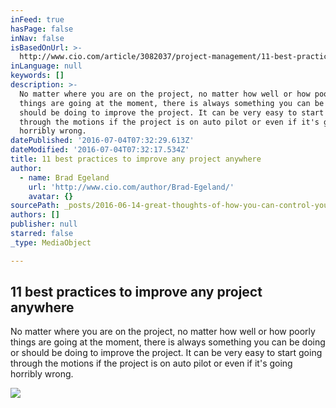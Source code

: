 ```yaml
---
inFeed: true
hasPage: false
inNav: false
isBasedOnUrl: >-
  http://www.cio.com/article/3082037/project-management/11-best-practices-to-improve-any-project-anywhere.html
inLanguage: null
keywords: []
description: >-
  No matter where you are on the project, no matter how well or how poorly
  things are going at the moment, there is always something you can be doing or
  should be doing to improve the project. It can be very easy to start going
  through the motions if the project is on auto pilot or even if it's going
  horribly wrong.
datePublished: '2016-07-04T07:32:29.613Z'
dateModified: '2016-07-04T07:32:17.534Z'
title: 11 best practices to improve any project anywhere
author:
  - name: Brad Egeland
    url: 'http://www.cio.com/author/Brad-Egeland/'
    avatar: {}
sourcePath: _posts/2016-06-14-great-thoughts-of-how-you-can-control-your-project.md
authors: []
publisher: null
starred: false
_type: MediaObject

---
```

<article style=""><h1>11 best practices to improve any project anywhere</h1><p>No matter where you are on the project, no matter how well or how poorly things are going at the moment, there is always something you can be doing or should be doing to improve the project. It can be very easy to start going through the motions if the project is on auto pilot or even if it's going horribly wrong.</p><img src="http://images.techhive.com/images/article/2016/06/11-best-practices-100665722-primary.idge.jpg" /></article>